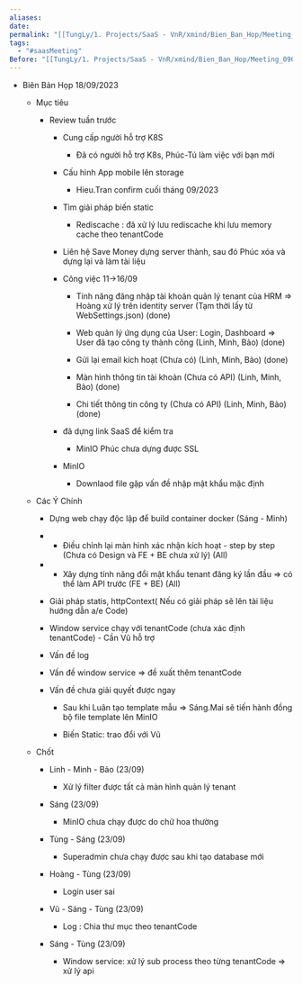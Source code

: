 ```yaml
---
aliases: 
date: 
permalink: "[[TungLy/1. Projects/SaaS - VnR/xmind/Bien_Ban_Hop/Meeting_00]]"
tags:
  - "#saasMeeting"
Before: "[[TungLy/1. Projects/SaaS - VnR/xmind/Bien_Ban_Hop/Meeting_0909]]"
---
```

- Biên Bản Họp 18/09/2023
    
    - Mục tiêu
        
        - Review tuần trước
            
            - Cung cấp người hỗ trợ K8S
                
                - Đã có người hỗ trợ K8s, Phúc-Tú làm việc với bạn mới
                    
            - Cấu hình App mobile lên storage
                
                - Hieu.Tran confirm cuối tháng 09/2023
                    
            - Tìm giải pháp biến static
                
                - Rediscache : đã xử lý lưu rediscache khi lưu memory cache theo tenantCode
                    
            - Liên hệ Save Money dựng server thành, sau đó Phúc xóa và dựng lại và làm tài liệu
                
            - Công việc 11->16/09
                
                - Tính năng đăng nhập tài khoản quản lý tenant của HRM => Hoàng xử lý trên identity server (Tạm thời lấy từ WebSettings.json) (done)
                    
                - Web quản lý ứng dụng của User: Login, Dashboard => User đã tạo công ty thành công (Linh, Minh, Bảo) (done)
                    
                - Gửi lại email kích hoạt (Chưa có) (Linh, Minh, Bảo) (done)
                    
                - Màn hình thông tin tài khoản (Chưa có API) (Linh, Minh, Bảo) (done)
                    
                - Chi tiết thông tin công ty (Chưa có API) (Linh, Minh, Bảo) (done)
                    
            - đã dựng link SaaS để kiểm tra
                
                - MinIO Phúc chưa dựng được SSL
                    
            - MinIO
                
                - Downlaod file gặp vấn đề nhập mật khẩu mặc định
                    
    - Các Ý Chính
        
        - Dựng web chạy độc lập để build container docker (Sáng - Minh)
            
        - + Điều chỉnh lại màn hình xác nhận kích hoạt - step by step (Chưa có Design và FE + BE chưa xử lý) (All)
            
        - + Xây dựng tính năng đổi mật khẩu tenant đăng ký lần đầu => có thể làm API trước (FE + BE) (All)
            
        - Giải pháp statis, httpContext( Nếu có giải pháp sẽ lên tài liệu hướng dẫn a/e Code)
            
        - Window service chạy với tenantCode (chưa xác định tenantCode) - Cần Vũ hỗ trợ
            
        - Vấn đề log
            
        - Vấn đề window service => đề xuất thêm tenantCode
            
        - Vấn đề chưa giải quyết được ngay
            
            - Sau khi Luân tạo template mẫu => Sáng.Mai sẽ tiến hành đồng bộ file template lên MinIO
                
            - Biến Static: trao đổi với Vũ
                
    - Chốt
        
        - Linh - Minh - Bảo (23/09)
            
            - Xử lý filter được tất cả màn hình quản lý tenant
                
        - Sáng (23/09)
            
            - MinIO chưa chạy được do chữ hoa thường
                
        - Tùng - Sáng (23/09)
            
            - Superadmin chưa chạy được sau khi tạo database mới
                
        - Hoàng - Tùng (23/09)
            
            - Login user sai
                
        - Vũ - Sáng - Tùng (23/09)
            
            - Log : Chia thư mục theo tenantCode
                
        - Sáng - Tùng (23/09)
            
            - Window service: xử lý sub process theo từng tenantCode => xử lý api